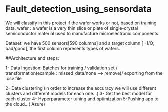 # Fault_detection_using_sensordata


We will classify in this project if the wafer works or not, based on training data.
wafer : a wafer is a very thin slice or plate of single-crystal semiconductor material used to manufacture microelectronic components.

Dataset:
we have 500 sensors[590 columns] and a target column [ -1/O; bad/good], the first column represents types of wafers.


##Architecture and steps:

1- Data Ingestion:
  Batches for training / validation set / transformation(example : missed_data/none --> remove)/ exporting from the .csv file

2- Data clustering 
  (in order to increase the accuracy we will use different clusters and different models for each one...)
3- Get the best model for each cluster
4- Hyperparameter tuning and optimization
5-Pushing app to the cloud...( Azure)










    
